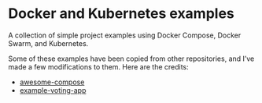 # Docker and Kubernetes examples
A collection of simple project examples using Docker Compose, Docker Swarm, and Kubernetes.


Some of these examples have been copied from other repositories, and I’ve made a few modifications to them. Here are the credits:
- [awesome-compose](https://github.com/docker/awesome-compose)
- [example-voting-app](https://github.com/dockersamples/example-voting-app)

<!--
    []()
    []()
    []()
    []()
    []()
    []()
    []()
    []()
-->
